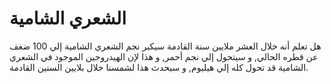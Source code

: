 # الشعري الشامية

هل تعلم أنه خلال العشر ملايين سنة القادمة سيكبر نجم الشعري الشامية إلي 100 ضغف
عن قطره الحالي, و سيتحول إلي نجم أحمر, و هذا لإن الهيدروجين الموجود في الشعري
الشامية قد تحول كله إلي هيليوم, و سيحدث هذا لشمسنا خلال بلايين السنين القادمة.
